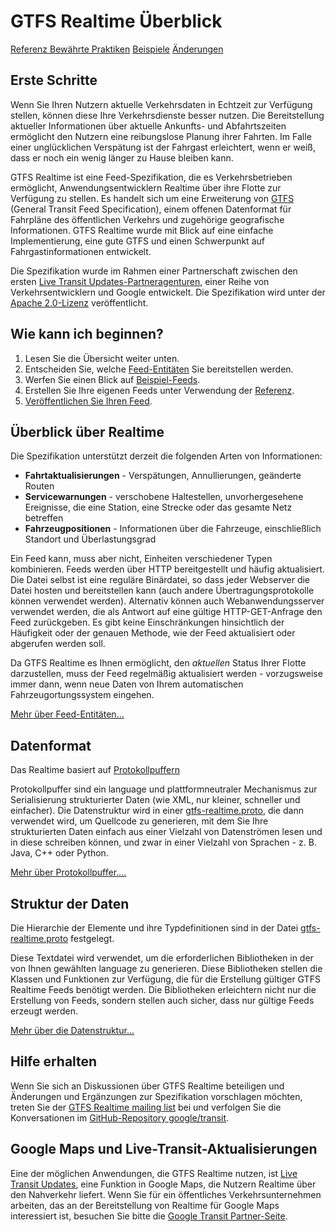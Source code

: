 # GTFS Realtime Überblick

<div class="landing-page">
   <a class="button" href="reference">Referenz
</a>  <a class="button" href="best-practices">Bewährte Praktiken</a>
   <a class="button" href="feed-examples">Beispiele</a>
   <a class="button" href="changes">Änderungen</a>
</div>

## Erste Schritte

Wenn Sie Ihren Nutzern aktuelle Verkehrsdaten in Echtzeit zur Verfügung stellen, können diese Ihre Verkehrsdienste besser nutzen. Die Bereitstellung aktueller Informationen über aktuelle Ankunfts- und Abfahrtszeiten ermöglicht den Nutzern eine reibungslose Planung ihrer Fahrten. Im Falle einer unglücklichen Verspätung ist der Fahrgast erleichtert, wenn er weiß, dass er noch ein wenig länger zu Hause bleiben kann.

GTFS Realtime ist eine Feed-Spezifikation, die es Verkehrsbetrieben ermöglicht, Anwendungsentwicklern Realtime über ihre Flotte zur Verfügung zu stellen. Es handelt sich um eine Erweiterung von [GTFS](../schedule/reference) (General Transit Feed Specification), einem offenen Datenformat für Fahrpläne des öffentlichen Verkehrs und zugehörige geografische Informationen. GTFS Realtime wurde mit Blick auf eine einfache Implementierung, eine gute GTFS und einen Schwerpunkt auf Fahrgastinformationen entwickelt.

Die Spezifikation wurde im Rahmen einer Partnerschaft zwischen den ersten [Live Transit Updates-Partneragenturen](https://developers.google.com/transit/google-transit#LiveTransitUpdates), einer Reihe von Verkehrsentwicklern und Google entwickelt. Die Spezifikation wird unter der [Apache 2.0-Lizenz](https://www.apache.org/licenses/LICENSE-2.0.html) veröffentlicht.

## Wie kann ich beginnen?

1.  Lesen Sie die Übersicht weiter unten.
2.  Entscheiden Sie, welche [Feed-Entitäten](feed-entities) Sie bereitstellen werden.
3.  Werfen Sie einen Blick auf [Beispiel-Feeds](feed-examples).
4.  Erstellen Sie Ihre eigenen Feeds unter Verwendung der [Referenz](reference).
5.  [Veröffentlichen Sie Ihren Feed](best-practices/#feed-publishing-general-practices).

## Überblick über Realtime

Die Spezifikation unterstützt derzeit die folgenden Arten von Informationen:

*   **Fahrtaktualisierungen** - Verspätungen, Annullierungen, geänderte Routen
*   **Servicewarnungen** - verschobene Haltestellen, unvorhergesehene Ereignisse, die eine Station, eine Strecke oder das gesamte Netz betreffen
*   **Fahrzeugpositionen** - Informationen über die Fahrzeuge, einschließlich Standort und Überlastungsgrad

Ein Feed kann, muss aber nicht, Einheiten verschiedener Typen kombinieren. Feeds werden über HTTP bereitgestellt und häufig aktualisiert. Die Datei selbst ist eine reguläre Binärdatei, so dass jeder Webserver die Datei hosten und bereitstellen kann (auch andere Übertragungsprotokolle können verwendet werden). Alternativ können auch Webanwendungsserver verwendet werden, die als Antwort auf eine gültige HTTP-GET-Anfrage den Feed zurückgeben. Es gibt keine Einschränkungen hinsichtlich der Häufigkeit oder der genauen Methode, wie der Feed aktualisiert oder abgerufen werden soll.

Da GTFS Realtime es Ihnen ermöglicht, den _aktuellen_ Status Ihrer Flotte darzustellen, muss der Feed regelmäßig aktualisiert werden - vorzugsweise immer dann, wenn neue Daten von Ihrem automatischen Fahrzeugortungssystem eingehen.

[Mehr über Feed-Entitäten...](feed-entities)

## Datenformat

Das Realtime basiert auf [Protokollpuffern](https://developers.google.com/protocol-buffers/)

Protokollpuffer sind ein language und plattformneutraler Mechanismus zur Serialisierung strukturierter Daten (wie XML, nur kleiner, schneller und einfacher). Die Datenstruktur wird in einer [gtfs-realtime.proto](proto), die dann verwendet wird, um Quellcode zu generieren, mit dem Sie Ihre strukturierten Daten einfach aus einer Vielzahl von Datenströmen lesen und in diese schreiben können, und zwar in einer Vielzahl von Sprachen - z. B. Java, C++ oder Python.

[Mehr über Protokollpuffer....](https://developers.google.com/protocol-buffers/)

## Struktur der Daten

Die Hierarchie der Elemente und ihre Typdefinitionen sind in der Datei [gtfs-realtime.proto](proto) festgelegt.

Diese Textdatei wird verwendet, um die erforderlichen Bibliotheken in der von Ihnen gewählten language zu generieren. Diese Bibliotheken stellen die Klassen und Funktionen zur Verfügung, die für die Erstellung gültiger GTFS Realtime Feeds benötigt werden. Die Bibliotheken erleichtern nicht nur die Erstellung von Feeds, sondern stellen auch sicher, dass nur gültige Feeds erzeugt werden.

[Mehr über die Datenstruktur...](reference)

## Hilfe erhalten

Wenn Sie sich an Diskussionen über GTFS Realtime beteiligen und Änderungen und Ergänzungen zur Spezifikation vorschlagen möchten, treten Sie der [GTFS Realtime mailing list](https://groups.google.com/group/gtfs-realtime) bei und verfolgen Sie die Konversationen im [GitHub-Repository google/transit](https://github.com/google/transit).

## Google Maps und Live-Transit-Aktualisierungen

Eine der möglichen Anwendungen, die GTFS Realtime nutzen, ist [Live Transit Updates](https://developers.google.com/transit/google-transit#LiveTransitUpdates), eine Funktion in Google Maps, die Nutzern Realtime über den Nahverkehr liefert. Wenn Sie für ein öffentliches Verkehrsunternehmen arbeiten, das an der Bereitstellung von Realtime für Google Maps interessiert ist, besuchen Sie bitte die [Google Transit Partner-Seite](https://maps.google.com/help/maps/transit/partners/live-updates.html).
